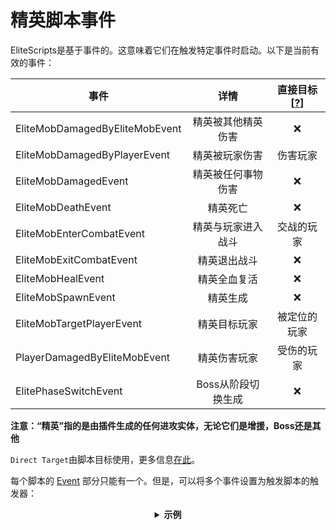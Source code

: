 
# 精英脚本事件

EliteScripts是基于事件的。这意味着它们在触发特定事件时启动。以下是当前有效的事件：

| 事件 | 详情 | 直接目标 [[?]($language$/elitemobs/elitescript_targets.md)] |
| --- | :-: |:------------------------------------------------:|
| EliteMobDamagedByEliteMobEvent | 精英被其他精英伤害 |                                ❌                                 |
| EliteMobDamagedByPlayerEvent | 精英被玩家伤害 |                         伤害玩家                          |
| EliteMobDamagedEvent | 精英被任何事物伤害 |                                ❌                                 |
| EliteMobDeathEvent | 精英死亡 |                                ❌                                 |
| EliteMobEnterCombatEvent | 精英与玩家进入战斗 |                         交战的玩家                          |
| EliteMobExitCombatEvent | 精英退出战斗 |                                ❌                                 |
| EliteMobHealEvent | 精英全血复活 |                                ❌                                 |
| EliteMobSpawnEvent | 精英生成 |                                ❌                                 |
| EliteMobTargetPlayerEvent | 精英目标玩家 |                         被定位的玩家                          |
| PlayerDamagedByEliteMobEvent | 精英伤害玩家 |                          受伤的玩家                          |
| ElitePhaseSwitchEvent | Boss从阶段切换生成 |                                ❌                                 |

**注意：“精英”指的是由插件生成的任何进攻实体，无论它们是增援，Boss还是其他**

`Direct Target`由脚本目标使用，更多信息[在此]($language$/elitemobs/elitescript_targets.md)。

每个脚本的 [Event]($language$/elitemobs/elitescript_events.md) 部分只能有一个。但是，可以将多个事件设置为触发脚本的触发器：

<div align="center">

<details> 

<summary><b>示例</b></summary>

<div align="left">

```yaml
eliteScript:
  Example:
    Events:
    - EliteMobDamagedByPlayerEvent
    - EliteMobTargetPlayerEvent
    Actions:
    - action: PUSH
      Target:
        targetType: SELF
      vValue: 0,.3,0
    Cooldowns:
      local: 60
      global: 20
```

当这个脚本被玩家击中或者当目标玩家时，它会使精英跳跃。

</div>

</details>

</div>